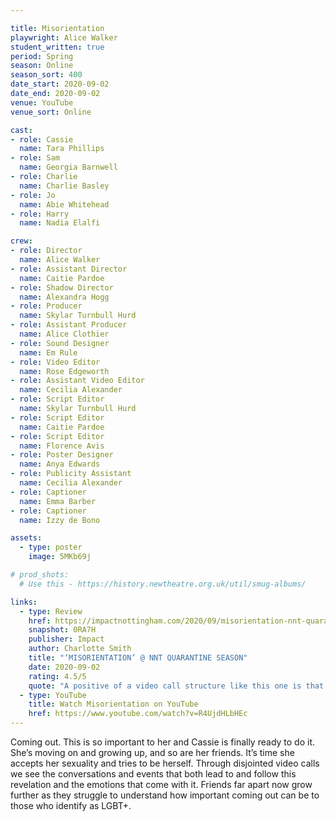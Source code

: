 ```yaml
---

title: Misorientation
playwright: Alice Walker
student_written: true
period: Spring
season: Online
season_sort: 400
date_start: 2020-09-02
date_end: 2020-09-02
venue: YouTube 
venue_sort: Online 

cast:
- role: Cassie
  name: Tara Phillips
- role: Sam
  name: Georgia Barnwell
- role: Charlie
  name: Charlie Basley
- role: Jo
  name: Abie Whitehead
- role: Harry
  name: Nadia Elalfi

crew:
- role: Director
  name: Alice Walker
- role: Assistant Director
  name: Caitie Pardoe
- role: Shadow Director
  name: Alexandra Hogg
- role: Producer
  name: Skylar Turnbull Hurd
- role: Assistant Producer
  name: Alice Clothier
- role: Sound Designer 
  name: Em Rule
- role: Video Editor
  name: Rose Edgeworth
- role: Assistant Video Editor
  name: Cecilia Alexander
- role: Script Editor 
  name: Skylar Turnbull Hurd
- role: Script Editor 
  name: Caitie Pardoe
- role: Script Editor 
  name: Florence Avis
- role: Poster Designer 
  name: Anya Edwards
- role: Publicity Assistant 
  name: Cecilia Alexander
- role: Captioner
  name: Emma Barber
- role: Captioner
  name: Izzy de Bono

assets:
  - type: poster
    image: 5MKb69j

# prod_shots:
  # Use this - https://history.newtheatre.org.uk/util/smug-albums/

links:
  - type: Review
    href: https://impactnottingham.com/2020/09/misorientation-nnt-quarantine-season/
    snapshot: 0RA7H
    publisher: Impact
    author: Charlotte Smith
    title: "‘MISORIENTATION’ @ NNT QUARANTINE SEASON"
    date: 2020-09-02
    rating: 4.5/5
    quote: "A positive of a video call structure like this one is that you feel like you are in the zoom call with them all, and are then further drawn into the story. This prompts your own strong reactions to the conversations being had and I definitely wanted to speak up like I really was part of the call."
  - type: YouTube 
    title: Watch Misorientation on YouTube
    href: https://www.youtube.com/watch?v=R4UjdHLbHEc
---
```


Coming out. This is so important to her and Cassie is finally ready to do it. She’s moving on and growing up, and so are her friends. It’s time she accepts her sexuality and tries to be herself. Through disjointed video calls we see the conversations and events that both lead to and follow this revelation and the emotions that come with it. Friends far apart now grow further as they struggle to understand how important coming out can be to those who identify as LGBT+. 

